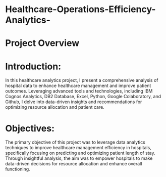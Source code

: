 # Healthcare-Operations-Efficiency-Analytics-

# Project Overview
# Introduction:
In this healthcare analytics project, I present a comprehensive analysis of hospital data to enhance healthcare management and improve patient outcomes. Leveraging advanced tools and technologies, including IBM Cognos Analytics, DB2 Database, Excel, Python, Google Colaboratory, and Github, I delve into data-driven insights and recommendations for optimizing resource allocation and patient care.
<img width="900" height="2" src="https://via.placeholder.com/900x2/007BFF/007BFF" />

# Objectives:
The primary objective of this project was to leverage data analytics techniques to improve healthcare management efficiency in hospitals, specifically focusing on predicting and optimizing patient length of stay. Through insightful analysis, the aim was to empower hospitals to make data-driven decisions for resource allocation and enhance overall functioning.

<img width="900" height="2" src="https://via.placeholder.com/900x2/007BFF/007BFF" />


<img width="900" height="2" src="https://via.placeholder.com/900x2/007BFF/007BFF" />
<img width="900" height="2" src="https://via.placeholder.com/900x2/007BFF/007BFF" />
<img width="900" height="2" src="https://via.placeholder.com/900x2/007BFF/007BFF" />
<img width="900" height="2" src="https://via.placeholder.com/900x2/007BFF/007BFF" />
<img width="900" height="2" src="https://via.placeholder.com/900x2/007BFF/007BFF" />
<img width="900" height="2" src="https://via.placeholder.com/900x2/007BFF/007BFF" />
<img width="900" height="2" src="https://via.placeholder.com/900x2/007BFF/007BFF" />
<img width="900" height="2" src="https://via.placeholder.com/900x2/007BFF/007BFF" />
<img width="900" height="2" src="https://via.placeholder.com/900x2/007BFF/007BFF" />
<img width="900" height="2" src="https://via.placeholder.com/900x2/007BFF/007BFF" />
<img width="900" height="2" src="https://via.placeholder.com/900x2/007BFF/007BFF" />








